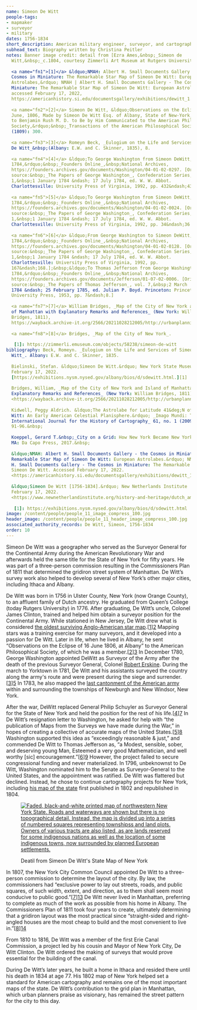 ```yaml
---
name: Simeon De Witt
people-tags: 
- mapmaker
- surveyor
- military
dates: 1756-1834
short_description: American military engineer, surveyor, and cartographer
subhead_text: Biography written by Christina Peitler
notes: Banner image credit: detail from [Ezra Ames,&nbsp;_Simeon de
  Witt,&nbsp;_c.1804, courtesy Zimmerli Art Museum at Rutgers University][1].
  
  <a name="fn1">[1]</a> &ldquo;NMAH: Albert H. Small Documents Gallery - the
  Cosmos in Miniature: The Remarkable Star Map of Simeon De Witt: European
  Astrolabes,&rdquo; NMAH | Albert H. Small Documents Gallery - The Cosmos in
  Miniature: The Remarkable Star Map of Simeon De Witt: European Astrolabes,
  accessed February 17, 2022,
  https://americanhistory.si.edu/documentsgallery/exhibitions/dewitt_1.html.
  
  <a name="fn2">[2]</a> Simeon De Witt, &ldquo;Observations on the Eclipse of 16
  June, 1806, Made by Simeon De Witt Esq. of Albany, State of New-York, Addressed
  to Benjamin Rush M. D. to Be by Him Communicated to the American Philosophical
  Society,&rdquo;&nbsp;_Transactions of the American Philosophical Society_&nbsp;6
  (1809): 300.
  
  <a name="fn3">[3]</a> Romeyn Beck, _Eulogium on the Life and Services of Simeon
  De Witt_&nbsp;(Albany: E.W. and C. Skinner, 1835), 8.
  
  <a name="fn4">[4]</a> &ldquo;To George Washington from Simeon DeWitt, 9 June
  1784,&rdquo;&nbsp;_Founders Online_,&nbsp;National Archives,
  https://founders.archives.gov/documents/Washington/04-01-02-0297. [Original
  source:&nbsp;_The Papers of George Washington_, Confederation Series, vol.
  1,&nbsp;1 January 1784 &ndash; 17 July 1784, ed. W. W. Abbot.
  Charlottesville: University Press of Virginia, 1992, pp. 432&ndash;433.]
  
  <a name="fn5">[5]</a> &ldquo;To George Washington from Simeon DeWitt, 12 January
  1784,&rdquo;&nbsp;_Founders Online_,&nbsp;National Archives,
  https://founders.archives.gov/documents/Washington/04-01-02-0024. [Original
  source:&nbsp;_The Papers of George Washington_, Confederation Series, vol.
  1,&nbsp;1 January 1784 &ndash; 17 July 1784, ed. W. W. Abbot.
  Charlottesville: University Press of Virginia, 1992, pp. 34&ndash;36.]
  
  <a name="fn6">[6]</a> &ldquo;From George Washington to Simeon DeWitt, 3 March
  1784,&rdquo;&nbsp;_Founders Online_,&nbsp;National Archives,
  https://founders.archives.gov/documents/Washington/04-01-02-0128. [Original
  source:&nbsp;_The Papers of George Washington_, Confederation Series, vol.
  1,&nbsp;1 January 1784 &ndash; 17 July 1784, ed. W. W. Abbot.
  Charlottesville: University Press of Virginia, 1992, pp.
  167&ndash;168.];&nbsp;&ldquo;To Thomas Jefferson from George Washington, 3 March
  1784,&rdquo;&nbsp;_Founders Online_,&nbsp;National Archives,
  https://founders.archives.gov/documents/Jefferson/01-07-02-0006. [Original
  source:&nbsp;_The Papers of Thomas Jefferson_, vol. 7,&nbsp;2 March
  1784 &ndash; 25 February 1785, ed. Julian P. Boyd. Princeton: Princeton
  University Press, 1953, pp. 7&ndash;8.]
  
  <a name="fn7">[7]</a> William Bridges, _Map of the City of New York and Island
  of Manhattan with Explanatory Remarks and References_ (New York: William
  Bridges, 1811),
  https://wayback.archive-it.org/2566/20211028212005/http://urbanplanning.library.cornell.edu/DOCS/nyc1811.htm.
  
  <a name="fn8">[8]</a> Bridges, _Map of the City of New York_.
  
   [1]: https://zimmerli.emuseum.com/objects/58238/simeon-de-witt
bibliography: Beck, Romeyn. _Eulogium on the Life and Services of Simeon De
  Witt_. Albany: E.W. and C. Skinner, 1835.
  
  Bielinski, Stefan. &ldquo;Simeon De Witt.&rdquo; New York State Museum. Accessed
  February 17, 2022.
  [https://exhibitions.nysm.nysed.gov/albany/bios/d/sdewitt.html.][1]
  
  Bridges, William, _Map of the City of New York and Island of Manhattan with
  Explanatory Remarks and References_ (New York: William Bridges, 1811),
  <https://wayback.archive-it.org/2566/20211028212005/http://urbanplanning.library.cornell.edu/DOCS/nyc1811.htm>.
  
  Kidwell, Peggy Aldrich. &ldquo;The Astrolabe for Latitude 41&deg;N of Simeon De
  Witt: An Early American Celestial Planisphere.&rdquo; _Imago Mundi: The
  International Journal for the History of Cartography_ 61, no. 1 (2009):
  91-96.&nbsp;
  
  Koeppel, Gerard T.&nbsp;_City on a Grid: How New York Became New York_. Boston,
  MA: Da Capo Press, 2017.&nbsp;
  
  &ldquo;NMAH: Albert H. Small Documents Gallery - the Cosmos in Miniature: The
  Remarkable Star Map of Simeon De Witt: European Astrolabes.&rdquo; NMAH | Albert
  H. Small Documents Gallery - The Cosmos in Miniature: The Remarkable Star Map of
  Simeon De Witt. Accessed February 17, 2022.
  <https://americanhistory.si.edu/documentsgallery/exhibitions/dewitt_1.html>.&nbsp;
  
  &ldquo;Simeon De Witt [1756-1834].&rdquo; New Netherlands Institute . Accessed
  February 17, 2022.
  <https://www.newnetherlandinstitute.org/history-and-heritage/dutch_americans/simeon-de-witt>.&nbsp;
  
   [1]: https://exhibitions.nysm.nysed.gov/albany/bios/d/sdewitt.html
image: /content/people/people_11_image_compress_100.jpg
header_image: /content/people/people_11_header_image_compress_100.jpg
associated_authority_records: De Witt, Simeon, 1756-1834
order: 10
---
```

Simeon De Witt was a geographer who served as the Surveyor General for the Continental Army during the American Revolutionary War and afterwards held the same title for the State of New York for fifty years. He was part of a three-person commission resulting in the Commissioners Plan of 1811 that determined the gridiron street system of Manhattan. De Witt&rsquo;s survey work also helped to develop several of New York&rsquo;s other major cities, including Ithaca and Albany.

De Witt was born in 1756 in Ulster County, New York (now Orange County), to an affluent family of Dutch ancestry. He graduated from Queen&rsquo;s College (today Rutgers University) in 1776. After graduating, De Witt&rsquo;s uncle, Colonel James Clinton, trained and helped him obtain a surveyor position for the Continental Army. While stationed in New Jersey, De Witt drew what is considered [the oldest surviving Anglo-American star map][1].[[1]][2] Mapping stars was a training exercise for many surveyors, and it developed into a passion for De Witt. Later in life, when he lived in Albany, he sent &ldquo;Observations on the Eclipse of 16 June 1806, at Albany&rdquo; to the American Philosophical Society, of which he was a member.[[2]][3] In December 1780, George Washington appointed DeWitt as Surveyor of the Army after the death of the previous Surveyor General, Colonel [Robert Erskine][4]. During the march to Yorktown in 1781, De Witt and his assistants surveyed the country along the army's route and were present during the siege and surrender.[[3]][5] In 1783, he also mapped the [last cantonment of the American army][6] within and surrounding the townships of Newburgh and New Windsor, New York.&nbsp;

After the war, DeWitt replaced General Philip Schuyler as Surveyor General for the State of New York and held the position for the rest of his life.[[4]][7] In De Witt&rsquo;s resignation letter to Washington, he asked for help with &ldquo;the publication of Maps from the Surveys we have made during the War,&rdquo; in hopes of creating a collective of accurate maps of the United States.[[5]][8] Washington supported this idea as &ldquo;exceedingly reasonable & just,&rdquo; and commended De Witt to Thomas Jefferson as, &ldquo;a Modest, sensible, sober, and deserving young Man, Esteemed a very good Mathematician, and well worthy [sic] encouragement.&rdquo;[[6]][9] However, the project failed to secure congressional funding and never materialized. In 1796, unbeknownst to De Witt, Washington nominated him to the Senate as Surveyor-General to the United States, and the appointment was ratified. De Witt was flattered but declined. Instead, he chose to continue cartography projects for New York, including [his map of the state][10] first published in 1802 and republished in 1804.<figure class="img\_full\_width">

[![Faded, black-and-white printed map of northwestern New York State. Roads and waterways are shown but there is no topographical detail. Instead, the map is divided up into a series of numbered squares representing townshipss and land plots. Owners of various tracts are also listed, as are lands reserved for some indigenous nations as well as the location of some indigenous towns, now surrounded by planned European settlements.][11]][12]<figcaption>Deatil from Simeon De Witt's State Map of New York</figcaption></figure>

In 1807, the New York City Common Council appointed De Witt to a three-person commission to determine the layout of the city. By law, the commissioners had &ldquo;exclusive power to lay out streets, roads, and public squares, of such width, extent, and direction, as to them shall seem most conducive to public good.&rdquo;[[7]][13] De Witt never lived in Manhattan, preferring to complete as much of the work as possible from his home in Albany. The Commissioners Plan of 1811 took four years to create, ultimately determining that a gridiron layout was the most practical since &ldquo;straight-sided and right-angled houses are the most cheap to build and the most convenient to live in.&rdquo;[[8]][14]

From 1810 to 1816, De Witt was a member of the first Erie Canal Commission, a project led by his cousin and Mayor of New York City, De Witt Clinton. De Witt ordered the making of surveys that would prove essential for the building of the canal.

During De Witt&rsquo;s later years, he built a home in Ithaca and resided there until his death in 1834 at age 77. His 1802 map of New York helped set a standard for American cartography and remains one of the most important maps of the state. De Witt&rsquo;s contribution to the grid plan in Manhattan, which urban planners praise as visionary, has remained the street pattern for the city to this day.

 [1]: https://americanhistory.si.edu/documentsgallery/exhibitions/dewitt_1.html
 [2]: #fn1
 [3]: #fn2
 [4]: /people/robert-erskine/
 [5]: #fn3
 [6]: /maps/commonwealth:p8418t802/
 [7]: #fn4
 [8]: #fn5
 [9]: #fn6
 [10]: https://collections.leventhalmap.org/search/commonwealth:6t053q20w
 [11]: https://iiif.digitalcommonwealth.org/iiif/2/commonwealth:6108vt35r/729,282,4389,2427/1000,/0/default.jpg
 [12]: /maps/commonwealth:z603vg68n/
 [13]: #fn7
 [14]: #fn8